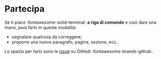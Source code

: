 # Partecipa

Se ti piace :fontawesome-solid-terminal: **a riga di comando** e vuoi dare una mano, puoi farlo in queste modalità:

- segnalare qualcosa da correggere;
- proporre una nuovo paragrafo, pagina, sezione, ecc..

Lo spazio per farlo sono le [issue](https://github.com/aborruso/arigadicomando/issues) su GitHub :fontawesome-brands-github:.
